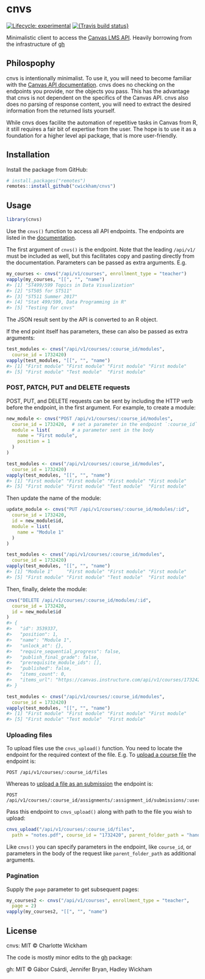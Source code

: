 
<!-- README.md is generated from README.Rmd. Please edit that file -->

# cnvs

<!-- badges: start -->

[![Lifecycle:
experimental](https://img.shields.io/badge/lifecycle-experimental-orange.svg)](https://www.tidyverse.org/lifecycle/#experimental)
[![{Travis build
status}](https://travis-ci.org/cwickham/cnvs.svg?branch=master)](https://travis-ci.org/cwickham/cnvs)
<!-- badges: end -->

Minimalistic client to access the [Canvas LMS
API](https://canvas.instructure.com/doc/api/index.html). Heavily
borrowing from the infrastructure of [gh](https://github.com/r-lib/gh)

## Philospophy

cnvs is intentionally minimalist. To use it, you will need to become
familiar with the [Canvas API
documentation](https://canvas.instructure.com/doc/api/index.html). cnvs
does no checking on the endpoints you provide, nor the objects you pass.
This has the advantage that cnvs is not dependent on the specifics of
the Canvas API. cnvs also does no parsing of response content, you will
need to extract the desired information from the returned lists
yourself.

While cnvs does facilite the automation of repetitive tasks in Canvas
from R, it still requires a fair bit of expertise from the user. The
hope is to use it as a foundation for a higher level api package, that
is more user-friendly.

## Installation

Install the package from GitHub:

``` r
# install.packages("remotes")
remotes::install_github("cwickham/cnvs")
```

## Usage

``` r
library(cnvs)
```

Use the `cnvs()` function to access all API endpoints. The endpoints are
listed in the
[documentation](https://canvas.instructure.com/doc/api/index.html).

The first argument of `cnvs()` is the endpoint. Note that the leading
`/api/v1/` must be included as well, but this facilitates copy and
pasting directly from the documentation. Parameters can be passed as
extra arguments. E.g.

``` r
my_courses <- cnvs("/api/v1/courses", enrollment_type = "teacher")
vapply(my_courses, "[[", "", "name")
#> [1] "ST499/599 Topics in Data Visualization"
#> [2] "ST505 for ST511"                       
#> [3] "ST511 Summer 2017"                     
#> [4] "Stat 499/599, Data Programming in R"   
#> [5] "Testing for cnvs"
```

The JSON result sent by the API is converted to an R object.

If the end point itself has parameters, these can also be passed as
extra arguments:

``` r
test_modules <- cnvs("/api/v1/courses/:course_id/modules", 
  course_id = 1732420)
vapply(test_modules, "[[", "", "name")
#> [1] "First module" "First module" "First module" "First module"
#> [5] "First module" "Test module"  "First module"
```

### POST, PATCH, PUT and DELETE requests

POST, PUT, and DELETE requests can be sent by including the HTTP verb
before the endpoint, in the first argument. For example, to create a
module:

``` r
new_module <- cnvs("POST /api/v1/courses/:course_id/modules",
  course_id = 1732420,  # set a parameter in the endpoint `:course_id`
  module = list(        # a parameter sent in the body
    name = "First module",
    position = 1
  )
)
```

``` r
test_modules <- cnvs("/api/v1/courses/:course_id/modules", 
  course_id = 1732420)
vapply(test_modules, "[[", "", "name")
#> [1] "First module" "First module" "First module" "First module"
#> [5] "First module" "First module" "Test module"  "First module"
```

Then update the name of the module:

``` r
update_module <- cnvs("PUT /api/v1/courses/:course_id/modules/:id",
  course_id = 1732420,
  id = new_module$id,
  module = list(
    name = "Module 1"
  )
)
```

``` r
test_modules <- cnvs("/api/v1/courses/:course_id/modules", 
  course_id = 1732420)
vapply(test_modules, "[[", "", "name")
#> [1] "Module 1"     "First module" "First module" "First module"
#> [5] "First module" "First module" "Test module"  "First module"
```

Then, finally, delete the module:

``` r
cnvs("DELETE /api/v1/courses/:course_id/modules/:id",
  course_id = 1732420,
  id = new_module$id
)
#> {
#>   "id": 3539337,
#>   "position": 1,
#>   "name": "Module 1",
#>   "unlock_at": {},
#>   "require_sequential_progress": false,
#>   "publish_final_grade": false,
#>   "prerequisite_module_ids": [],
#>   "published": false,
#>   "items_count": 0,
#>   "items_url": "https://canvas.instructure.com/api/v1/courses/1732420/modules/3539337/items"
#> }
```

``` r
test_modules <- cnvs("/api/v1/courses/:course_id/modules", 
  course_id = 1732420)
vapply(test_modules, "[[", "", "name")
#> [1] "First module" "First module" "First module" "First module"
#> [5] "First module" "Test module"  "First module"
```

### Uploading files

To upload files use the `cnvs_upload()` function. You need to locate the
endpoint for the required context of the file. E.g. To [upload a course
file](https://canvas.instructure.com/doc/api/courses.html#method.courses.create_file)
the endpoint is:

    POST /api/v1/courses/:course_id/files 

Whereas to [upload a file as an
submission](https://canvas.instructure.com/doc/api/submissions.html#method.submissions_api.create_file)
the endpoint
    is:

    POST /api/v1/courses/:course_id/assignments/:assignment_id/submissions/:user_id/files

Pass this endpoint to `cnvs_upload()` along with path to the file you
wish to upload:

``` r
cnvs_upload("/api/v1/courses/:course_id/files",
  path = "notes.pdf", course_id = "1732420", parent_folder_path = "handouts/")
```

Like `cnvs()` you can specify parameters in the endpoint, like
`course_id`, or parameters in the body of the request like
`parent_folder_path` as additional arguments.

### Pagination

Supply the `page` parameter to get subsequent pages:

``` r
my_courses2 <- cnvs("/api/v1/courses", enrollment_type = "teacher",
  page = 2)
vapply(my_courses2, "[[", "", "name")
```

## License

cnvs: MIT © Charlotte Wickham

The code is mostly minor edits to the [gh](https://github.com/r-lib/gh)
package:

gh: MIT © Gábor Csárdi, Jennifer Bryan, Hadley Wickham
